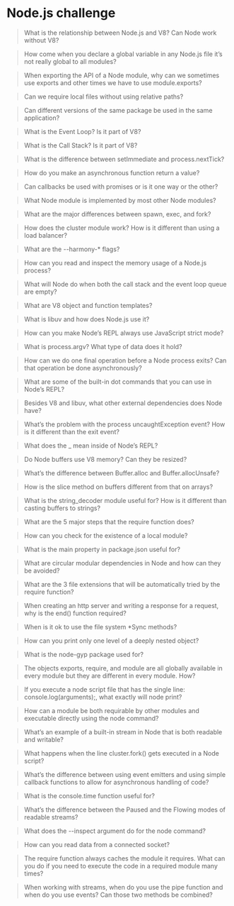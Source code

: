 # Node.js challenge

> What is the relationship between Node.js and V8? Can Node work without V8?

> How come when you declare a global variable in any Node.js file it’s not really global to all modules?

> When exporting the API of a Node module, why can we sometimes use exports and other times we have to use module.exports?

> Can we require local files without using relative paths?

> Can different versions of the same package be used in the same application?

> What is the Event Loop? Is it part of V8?

> What is the Call Stack? Is it part of V8?

> What is the difference between setImmediate and process.nextTick?

> How do you make an asynchronous function return a value?

> Can callbacks be used with promises or is it one way or the other?

> What Node module is implemented by most other Node modules?

> What are the major differences between spawn, exec, and fork?

> How does the cluster module work? How is it different than using a load balancer?

> What are the --harmony-* flags?

> How can you read and inspect the memory usage of a Node.js process?

> What will Node do when both the call stack and the event loop queue are empty?

> What are V8 object and function templates?

> What is libuv and how does Node.js use it?

> How can you make Node’s REPL always use JavaScript strict mode?

> What is process.argv? What type of data does it hold?

> How can we do one final operation before a Node process exits? Can that operation be done asynchronously?

> What are some of the built-in dot commands that you can use in Node’s REPL?

> Besides V8 and libuv, what other external dependencies does Node have?

> What’s the problem with the process uncaughtException event? How is it different than the exit event?

> What does the _ mean inside of Node’s REPL?

> Do Node buffers use V8 memory? Can they be resized?

> What’s the difference between Buffer.alloc and Buffer.allocUnsafe?

> How is the slice method on buffers different from that on arrays?

> What is the string_decoder module useful for? How is it different than casting buffers to strings?

> What are the 5 major steps that the require function does?

> How can you check for the existence of a local module?

> What is the main property in package.json useful for?

> What are circular modular dependencies in Node and how can they be avoided?

> What are the 3 file extensions that will be automatically tried by the require function?

> When creating an http server and writing a response for a request, why is the end() function required?

> When is it ok to use the file system *Sync methods?

> How can you print only one level of a deeply nested object?

> What is the node-gyp package used for?

> The objects exports, require, and module are all globally available in every module but they are different in every module. How?

> If you execute a node script file that has the single line: console.log(arguments);, what exactly will node print?

> How can a module be both requirable by other modules and executable directly using the node command?

> What’s an example of a built-in stream in Node that is both readable and writable?

> What happens when the line cluster.fork() gets executed in a Node script?

> What’s the difference between using event emitters and using simple callback functions to allow for asynchronous handling of code?

> What is the console.time function useful for?

> What’s the difference between the Paused and the Flowing modes of readable streams?

> What does the --inspect argument do for the node command?

> How can you read data from a connected socket?

> The require function always caches the module it requires. What can you do if you need to execute the code in a required module many times?

> When working with streams, when do you use the pipe function and when do you use events? Can those two methods be combined?
